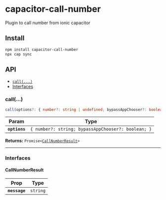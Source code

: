 # capacitor-call-number

Plugin to call number from ionic capacitor

## Install

```bash
npm install capacitor-call-number
npx cap sync
```

## API

<docgen-index>

* [`call(...)`](#call)
* [Interfaces](#interfaces)

</docgen-index>

<docgen-api>
<!--Update the source file JSDoc comments and rerun docgen to update the docs below-->

### call(...)

```typescript
call(options?: { number?: string | undefined; bypassAppChooser?: boolean | undefined; } | undefined) => Promise<CallNumberResult>
```

| Param         | Type                                                          |
| ------------- | ------------------------------------------------------------- |
| **`options`** | <code>{ number?: string; bypassAppChooser?: boolean; }</code> |

**Returns:** <code>Promise&lt;<a href="#callnumberresult">CallNumberResult</a>&gt;</code>

--------------------


### Interfaces


#### CallNumberResult

| Prop          | Type                |
| ------------- | ------------------- |
| **`message`** | <code>string</code> |

</docgen-api>
